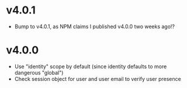 # v4.0.1

- Bump to v4.0.1, as NPM claims I published v4.0.0 two weeks ago!?

# v4.0.0

- Use "identity" scope by default (since identity defaults to more dangerous "global")
- Check session object for user and user email to verify user presence
